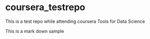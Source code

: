 # coursera_testrepo

This is a test repo while attending coursera Tools for Data Science

This is a mark down sample
